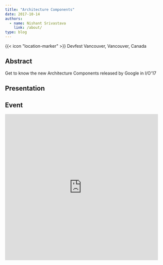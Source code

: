 ```yaml
---
title: "Architecture Components"
date: 2017-10-14
authors:
  - name: Nishant Srivastava
    link: /about/
type: blog
---
```


{{< icon "location-marker" >}} Devfest Vancouver, Vancouver, Canada

<!--more-->

## Abstract

Get to know the new Architecture Components released by Google in I/O'17

## Presentation

<script async class="speakerdeck-embed" data-id="d10fdc41068f45098983c8d9652b4ce2" data-ratio="1.77777777777778" src="//speakerdeck.com/assets/embed.js"></script>

## Event

<iframe src="https://web.archive.org/web/20200215233245/https://www.meetup.com/GDGCloudVancouver/events/241827175/" frameborder="0" width="100%" height="480" allowfullscreen="true" mozallowfullscreen="true" webkitallowfullscreen="true"></iframe>
